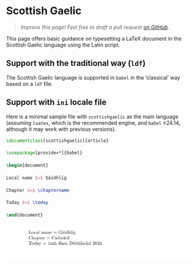 # Scottish Gaelic

<blockquote>
  <p><em>Improve this page! Feel free to draft a pull request <a href="https://github.com/latex3/babel/tree/docs/docs">on GitHub</a></em>.</p>
</blockquote>

This page offers basic guidance on typesetting a LaTeX document in the
Scottish Gaelic language using the Latin script.

## Support with the traditional way (`ldf`)

The Scottish Gaelic language is supported in `babel` in the ‘classical’ way
based on a `ldf` file.

## Support with `ini` locale file

Here is a minimal sample file with `scottishgaelic` as the main language
(assuming `luatex`, which is the recommended engine, and `babel` ≥24.14,
although it may work with previous versions).

```tex
\documentclass[scottishgaelic]{article}

\usepackage[provide=*]{babel}

\begin{document}

Local name $=$ Gàidhlig

Chapter $=$ \chaptername

Today $=$ \today

\end{document}
```

![](../media/locale-scottishgaelic.png)
